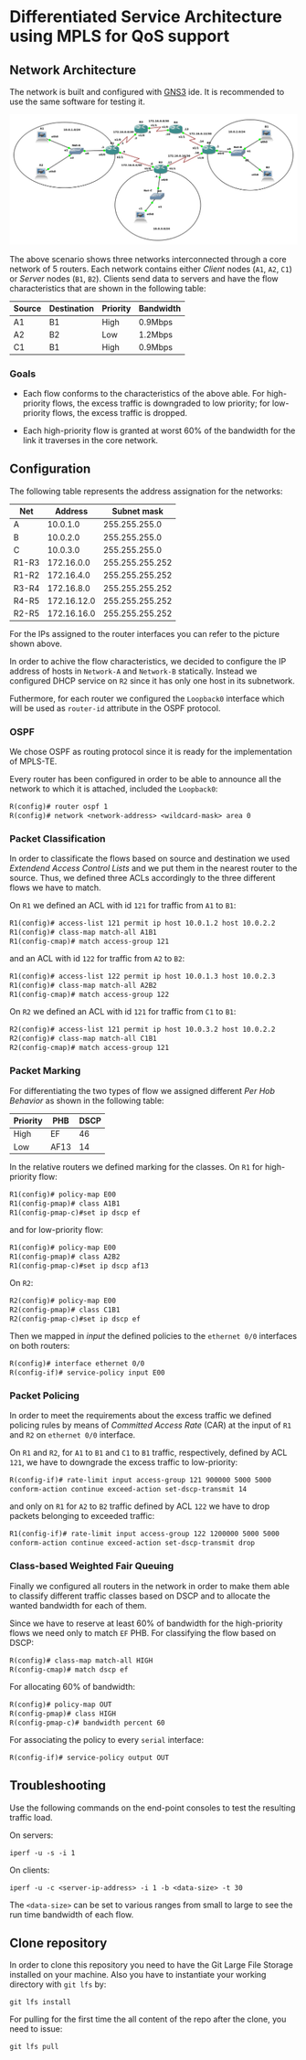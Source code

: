 # Differentiated Service Architecture using MPLS for QoS support 

## Network Architecture

The network is built and configured with [GNS3](https://www.gns3.com) ide. It is recommended to use the same software for testing it. 

![Scenario](/doc/img/gns3.png)

The above scenario shows three networks interconnected through a core network of 5 routers. Each network contains either _Client_ nodes (`A1`, `A2`, `C1`) or _Server_ nodes (`B1`, `B2`). Clients send data to servers and have the flow characteristics that are shown in the following table:

| Source | Destination | Priority | Bandwidth |
--- | --- | --- | ---
A1 | B1 | High | 0.9Mbps
A2 | B2 | Low | 1.2Mbps
C1 | B1 | High | 0.9Mbps

### Goals

- Each flow conforms to the characteristics of the above able. For high-priority flows, the excess traffic is downgraded to low priority; for low-priority flows, the excess traffic is dropped.

- Each high-priority flow is granted at worst 60% of the bandwidth for the link it traverses in the core network.

## Configuration

The following table represents the address assignation for the networks:

| Net | Address | Subnet mask |
--- | --- | ---
A | 10.0.1.0 | 255.255.255.0
B | 10.0.2.0 | 255.255.255.0
C | 10.0.3.0 | 255.255.255.0
R1-R3 | 172.16.0.0 | 255.255.255.252
R1-R2 | 172.16.4.0 | 255.255.255.252
R3-R4 | 172.16.8.0 | 255.255.255.252
R4-R5 | 172.16.12.0 | 255.255.255.252
R2-R5 | 172.16.16.0 | 255.255.255.252

For the IPs assigned to the router interfaces you can refer to the picture shown above.

In order to achive the flow characteristics, we decided to configure the IP address of hosts in `Network-A` and `Network-B` statically. Instead we configured DHCP service on `R2` since it has only one host in its subnetwork.

Futhermore, for each router we configured the `Loopback0` interface which will be used as `router-id` attribute in the OSPF protocol.

### OSPF

We chose OSPF as routing protocol since it is ready for the implementation of MPLS-TE.

Every router has been configured in order to be able to announce all the network to which it is attached, included the `Loopback0`:

```
R(config)# router ospf 1
R(config)# network <network-address> <wildcard-mask> area 0
```

### Packet Classification

In order to classificate the flows based on source and destination we used _Extendend Access Control Lists_ and we put them in the nearest router to the source. Thus, we defined three ACLs accordingly to the three different flows we have to match.

On `R1` we defined an ACL with id `121` for traffic from `A1` to `B1`:

```
R1(config)# access-list 121 permit ip host 10.0.1.2 host 10.0.2.2
R1(config)# class-map match-all A1B1
R1(config-cmap)# match access-group 121
```

and an ACL with id `122` for traffic from `A2` to `B2`:

```
R1(config)# access-list 122 permit ip host 10.0.1.3 host 10.0.2.3
R1(config)# class-map match-all A2B2
R1(config-cmap)# match access-group 122
```

On `R2` we defined an ACL with id `121` for traffic from `C1` to `B1`:

```
R2(config)# access-list 121 permit ip host 10.0.3.2 host 10.0.2.2
R2(config)# class-map match-all C1B1
R2(config-cmap)# match access-group 121
```

### Packet Marking

For differentiating the two types of flow we assigned different _Per Hob Behavior_ as shown in the following table:

| Priority | PHB | DSCP |
--- | --- | ---
High | EF | 46
Low | AF13 | 14

In the relative routers we defined marking for the classes. On `R1` for high-priority flow:

```
R1(config)# policy-map E00
R1(config-pmap)# class A1B1
R1(config-pmap-c)#set ip dscp ef
```

and for low-priority flow:

```
R1(config)# policy-map E00
R1(config-pmap)# class A2B2
R1(config-pmap-c)#set ip dscp af13
```

On `R2`:

```
R2(config)# policy-map E00
R2(config-pmap)# class C1B1
R2(config-pmap-c)#set ip dscp ef
```

Then we mapped in _input_ the defined policies to the `ethernet 0/0` interfaces on both routers:

```
R(config)# interface ethernet 0/0
R(config-if)# service-policy input E00
```

### Packet Policing

In order to meet the requirements about the excess traffic we defined policing rules by means of _Committed Access Rate_ (CAR) at the input of `R1` and `R2` on `ethernet 0/0` interface.

On `R1` and `R2`, for `A1` to `B1` and `C1` to `B1` traffic, respectively, defined by ACL `121`, we have to downgrade the excess traffic to low-priority:

```
R(config-if)# rate-limit input access-group 121 900000 5000 5000 conform-action continue exceed-action set-dscp-transmit 14
```

and only on `R1` for `A2` to `B2` traffic defined by ACL `122` we have to drop packets belonging to exceeded traffic:

```
R1(config-if)# rate-limit input access-group 122 1200000 5000 5000 conform-action continue exceed-action set-dscp-transmit drop
``` 

### Class-based Weighted Fair Queuing

Finally we configured all routers in the network in order to make them able to classify different traffic classes based on DSCP and to allocate the wanted bandwidth for each of them.

Since we have to reserve at least 60% of bandwidth for the high-priority flows we need only to match `EF` PHB.
For classifying the flow based on DSCP:

```
R(config)# class-map match-all HIGH
R(config-cmap)# match dscp ef
```

For allocating 60% of bandwidth:

```
R(config)# policy-map OUT
R(config-pmap)# class HIGH
R(config-pmap-c)# bandwidth percent 60
```

For associating the policy to every `serial` interface:

```
R(config-if)# service-policy output OUT
```
 
## Troubleshooting

Use the following commands on the end-point consoles to test the resulting traffic load.

On servers:   
```
iperf -u -s -i 1
```

On clients:  

``` 
iperf -u -c <server-ip-address> -i 1 -b <data-size> -t 30
```

The `<data-size>` can be set to various ranges from small to large to see the run time bandwidth of each flow.

## Clone repository

In order to clone this repository you need to have the Git Large File Storage installed on your machine. Also you have to instantiate your working directory with `git lfs` by: 

```
git lfs install
```

For pulling for the first time the all content of the repo after the clone, you need to issue:

```
git lfs pull
```
